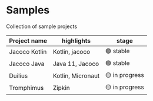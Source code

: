 # Samples
Collection of sample projects

| Project name  | highlights         | stage          |
|---------------|--------------------|----------------|
| Jacoco Kotlin | Kotlin,  jacoco    | 🟢 stable ️    |
| Jacoco Java   | Java 11, Jacoco    | 🟢 stable      |
| Duilius       | Kotlin,  Micronaut | 🟡 in progress |
| Tromphimus    | Zipkin             | 🟡 in progress |
